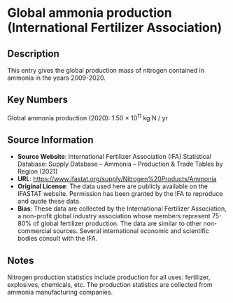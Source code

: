 
# Global ammonia production (International Fertilizer Association)

## Description
This entry gives the global production mass of nitrogen contained in ammonia in the years 2009-2020.

## Key Numbers
Global ammonia production (2020): 1.50 &times; 10<sup>11</sup> kg N / yr

## Source Information
* **Source Website**: International Fertilizer Association (IFA) Statistical Database: Supply Database – Ammonia – Production & Trade Tables by Region (2021)
* **URL**: https://www.ifastat.org/supply/Nitrogen%20Products/Ammonia
* **Original License**: The data used here are publicly available on the IFASTAT website. Permission has been granted by the IFA to reproduce and quote these data.
* **Bias**: These data are collected by the International Fertilizer Association, a non-profit global industry association whose members represent 75-80% of global fertilizer production. The data are similar to other non-commercial sources. Several international economic and scientific bodies consult with the IFA.

## Notes
Nitrogen production statistics include production for all uses: fertilizer, explosives, chemicals, etc. The production statistics are collected from ammonia manufacturing companies.
